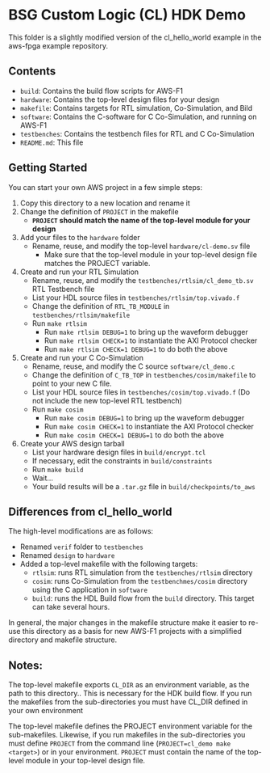 # BSG Custom Logic (CL) HDK Demo

This folder is a slightly modified version of the cl_hello_world example in the
aws-fpga example repository.

## Contents

- `build`: Contains the build flow scripts for AWS-F1
- `hardware`: Contains the top-level design files for your design
- `makefile`: Contains targets for RTL simulation, Co-Simulation, and Bild
- `software`: Contains the C-software for C Co-Simulation, and running on AWS-F1
- `testbenches`: Contains the testbench files for RTL and C Co-Simulation
- `README.md`: This file

## Getting Started

You can start your own AWS project in a few simple steps:

1. Copy this directory to a new location and rename it
2. Change the definition of `PROJECT` in the makefile
    - **`PROJECT` should match the name of the top-level module for your design**
3. Add your files to the `hardware` folder
    - Rename, reuse, and modify the top-level `hardware/cl-demo.sv` file
        - Make sure that the top-level module in your top-level design file matches the PROJECT variable.
4. Create and run your RTL Simulation
    - Rename, reuse, and modify the `testbenches/rtlsim/cl_demo_tb.sv` RTL Testbench file
    - List your HDL source files in `testbenches/rtlsim/top.vivado.f`
    - Change the definition of `RTL_TB_MODULE` in `testbenches/rtlsim/makefile`
    - Run `make rtlsim`
        - Run `make rtlsim DEBUG=1` to bring up the waveform debugger
        - Run `make rtlsim CHECK=1` to instantiate the AXI Protocol checker
        - Run `make rtlsim CHECK=1 DEBUG=1` to do both the above
5. Create and run your C Co-Simulation
    - Rename, reuse, and modify the C source `software/cl_demo.c`
    - Change the definition of `C_TB_TOP` in `testbenches/cosim/makefile` to point to your new C file.
    - List your HDL source files in `testbenches/cosim/top.vivado.f` (Do not include the new top-level RTL testbench)
    - Run `make cosim`
        - Run `make cosim DEBUG=1` to bring up the waveform debugger
        - Run `make cosim CHECK=1` to instantiate the AXI Protocol checker
        - Run `make cosim CHECK=1 DEBUG=1` to do both the above
6. Create your AWS design tarball
    - List your hardware design files in `build/encrypt.tcl`
    - If necessary, edit the constraints in `build/constraints`
    - Run `make build`
    - Wait...
    - Your build results will be a `.tar.gz` file in `build/checkpoints/to_aws`

## Differences from cl_hello_world
The high-level modifications are as follows: 

- Renamed `verif` folder to `testbenches`
- Renamed `design` to `hardware`
- Added a top-level makefile with the following targets:
    - `rtlsim`: runs RTL simulation from the `testbenches/rtlsim` directory
    - `cosim`: runs Co-Simulation from the `testbenchmes/cosim` directory using
      the C application in `software`
    - `build`: runs the HDL Build flow from the `build` directory. This target can
      take several hours.

In general, the major changes in the makefile structure make it easier to re-use
this directory as a basis for new AWS-F1 projects with a simplified directory
and makefile structure.

## Notes:

The top-level makefile exports `CL_DIR` as an environment variable, as the path
to this directory.. This is necessary for the HDK build flow. If you run the
makefiles from the sub-directories you must have CL_DIR defined in your own
environment

The top-level makefile defines the PROJECT environment variable for the
sub-makefiles. Likewise, if you run makefiles in the sub-directories you must
define `PROJECT` from the command line (`PROJECT=cl_demo make <target>`) or in
your environment. `PROJECT` must contain the name of the top-level module in
your top-level design file.